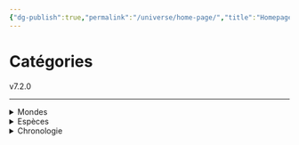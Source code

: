 ```yaml
---
{"dg-publish":true,"permalink":"/universe/home-page/","title":"Homepage","tags":["gardenEntry"]}
---
```



# Catégories
v7.2.0

---

<details class="callout foldable" data-callout="foldable">
<summary class="callout-title"> Mondes   </summary>
<p>Liste des mondes répertoriés :</p>


<div class="transclusion internal-embed is-loaded"><div class="markdown-embed">



<ul><li><a href="/universe/mondes/abysses/abysses/" data-href="Universe/Mondes/Abysses/Abysses.md" class="internal-link">Abysses</a><ul><li><a href="/universe/mondes/abysses/abysses#les-abysses-rouges/" data-href="Universe/Mondes/Abysses/Abysses.md#Les Abysses Rouges" class="internal-link">Niveau 1 :</a><ul><li>Necrofor</li><li><a href="/universe/mondes/abysses/nedenfor/" data-href="Universe/Mondes/Abysses/Nedenfor.md" class="internal-link">Nedenfor</a></li><li>Valkrag</li></ul></li><li><a href="/universe/mondes/abysses/abysses#les-abysses-bleues/" data-href="Universe/Mondes/Abysses/Abysses.md#Les Abysses Bleues" class="internal-link">Niveau 2 :</a><ul><li>Ankra</li><li><a href="/universe/mondes/abysses/asalvadah/" data-href="Universe/Mondes/Abysses/Asalvadah.md" class="internal-link">Asalvadah</a></li><li>Dedallus</li><li>Necrofor</li><li>Nihil</li><li>Reh’ leth / Ryloth</li><li>Sûl Sanctum</li></ul></li><li><a href="/universe/mondes/abysses/abysses#les-abysses-noirs/" data-href="Universe/Mondes/Abysses/Abysses.md#Les Abysses Noirs" class="internal-link">Niveau 3 :</a><ul><li>Exeuntium</li><li>Nÿrheim</li></ul></li></ul></li><li>Second Horizon<ul><li>Addenyd</li></ul></li><li>Univers<ul><li><a href="/universe/mondes/stellaire/espaces/espace-1/" data-href="Universe/Mondes/Stellaire/Espaces/Espace 1.md" class="internal-link">Espace 1</a><ul><li><a href="/universe/mondes/stellaire/galaxies/voie-lactée/" data-href="Universe/Mondes/Stellaire/Galaxies/Voie Lactée.md" class="internal-link">Voie Lactée</a><ul><li><a href="/universe/mondes/stellaire/planètes/terra/" data-href="Universe/Mondes/Stellaire/Planètes/Terra.md" class="internal-link">Terra</a></li></ul></li></ul></li></ul></li></ul>

</div></div>


</div>
</details>



<details class="callout foldable" data-callout="foldable">
<summary class="callout-title"> Espèces   </summary>
<p>Liste des espèces répertoriés :</p>


<div class="transclusion internal-embed is-loaded"><div class="markdown-embed">



<ul><li>Ådla</li><li><a href="/universe/espèces/aingeals/" data-href="Universe/Espèces/Aingeals.md" class="internal-link">Aingeals</a></li><li><a href="/universe/espèces/alfayn/" data-href="Universe/Espèces/Alfayn.md" class="internal-link">Alfayn</a><ul><li>Ashgayn</li><li>Elgayn / Elkayn</li><li>Istgayn / Ishgayn</li><li>Krayn</li><li>Naayn</li><li>Syvayn / Sylvayn / Sylfayn</li><li>Ulgayn</li><li>Zefayn</li></ul></li><li>Animata / Exeeds</li><li>Arthropodes</li><li>Ayleeth</li><li>Beasts +<ul><li>Canidae</li><li>Equidae</li><li>Felidae</li><li>Leporidae</li><li>Ursidae</li></ul></li><li>Deamons / Hellions / Daemas / Daemos</li><li><a href="/universe/espèces/deus-ex-lumina/" data-href="Universe/Espèces/Deus Ex Lumina.md" class="internal-link">Deus Ex Lumina</a></li><li>Dragons +</li><li>Eidolon</li><li>Élémentaires +</li><li>Exnoctis</li><li>Fées<ul><li>Elyns</li><li>Nymphes</li><li>Pixies</li><li>Sprites</li></ul></li><li>Fleya</li><li>Géants +</li><li>Grandbeasts +</li><li>Green Skins<ul><li>Goblins</li><li>Hobgoblin</li><li>Ogres</li><li>Orks</li><li>Trolls</li></ul></li><li>Halfbeasts +</li><li>Ignis Fatuus</li><li>Kobolds</li><li>Kreegull</li><li>Les Grands Anciens</li><li>Lizards / Repthilian / Saarun</li><li>Nains / Nibelungen</li><li>Necron</li><li>Necrurrian</li><li><a href="/universe/espèces/nimeonid/" data-href="Universe/Espèces/Nimeonid.md" class="internal-link">Nimeonid</a> / Ex Machina</li><li>Nyxes / Sirènes</li><li>Salamender</li><li>Shibiki +</li><li><a href="/universe/espèces/sivers/" data-href="Universe/Espèces/Sivers.md" class="internal-link">Sivers</a></li><li>Skarn</li><li>Spectres +</li><li>Vampires ❌ Dhampeal / Drakennir / Vampeal / Draenpir / Vaempir / Vorleeth / Dhampvorn</li><li><a href="/universe/espèces/veshkraal/" data-href="Universe/Espèces/Veshkraal.md" class="internal-link">Veshkraal</a></li></ul>

</div></div>


</div>
</details>



<details class="callout foldable" data-callout="foldable">
<summary class="callout-title">Chronologie  </summary>
<p>Listes des différentes chronologies selon leur réalité :</p>
<details class="callout foldable" data-callout="foldable">
<summary class="callout-subtitle">Chronologie Universelle  </summary>
<p>Liste des événements prédominants de la chronologie Universelle de notre réalité :</p>


<div class="transclusion internal-embed is-loaded"><a class="markdown-embed-link" href="/universe/evenement/chronologies/#chronologie-universelle" aria-label="Open link"><svg xmlns="http://www.w3.org/2000/svg" width="24" height="24" viewBox="0 0 24 24" fill="none" stroke="currentColor" stroke-width="2" stroke-linecap="round" stroke-linejoin="round" class="svg-icon lucide-link"><path d="M10 13a5 5 0 0 0 7.54.54l3-3a5 5 0 0 0-7.07-7.07l-1.72 1.71"></path><path d="M14 11a5 5 0 0 0-7.54-.54l-3 3a5 5 0 0 0 7.07 7.07l1.71-1.71"></path></svg></a><div class="markdown-embed">



### Chronologie Universelle

- L'Avant Heim
- Le Premier Âge
  - La Genèse
  - La Grande Abondance
  - La Grande Corruption
- Le Deuxième Âge
  - La Purge Céleste
  - La Guerre des Anges
  - Le Repeuplement
  - Le Schisme des Alfayn 
  - 

</div></div>


</div>
</details>
</details>


